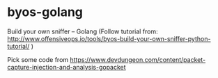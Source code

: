 # byos-golang
Build your own sniffer – Golang (Follow tutorial from: http://www.offensiveops.io/tools/byos-build-your-own-sniffer-python-tutorial/ )

Pick some code from https://www.devdungeon.com/content/packet-capture-injection-and-analysis-gopacket 
